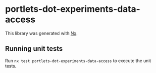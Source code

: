 # portlets-dot-experiments-data-access

This library was generated with [Nx](https://nx.dev).

## Running unit tests

Run `nx test portlets-dot-experiments-data-access` to execute the unit tests.
